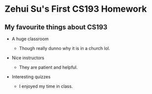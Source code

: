 # Zehui Su's First CS193 Homework


## My favourite things about CS193

- A huge classroom
  - Though really dunno why it is in a church lol.


- Nice instructors
  - They are patient and helpful.

- Interesting quizzes
  - I enjoyed my time in class.
